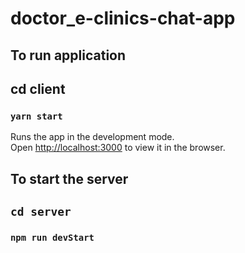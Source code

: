 # doctor_e-clinics-chat-app

## To run application

## cd client

### `yarn start`

Runs the app in the development mode.\
Open [http://localhost:3000](http://localhost:3000) to view it in the browser.


## To start the server

## `cd server`

### `npm run devStart`
